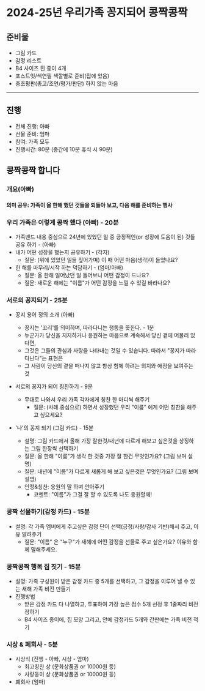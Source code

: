 # 2024-25년 우리가족 꽁지되어 콩짝콩짝

## 준비물
* 그림 카드 
* 감정 리스트
* B4 사이즈 흰 종이 4개
* 포스트잇/색연필 색깔별로 준비(집에 있음)
* 충조평판(총고/조언/평가/판단) 하지 않는 마음
----

## 진행
* 전체 진행: 아빠
* 선물 준비: 엄마
* 참여: 가족 모두
* 진행시간: 80분 (중간에 10분 휴식 시 90분)

## 콩짝콩짝 합니다 
### 개요(아빠) 
#### 의미 공유: 가족이 올 한해 했던 것들을 되돌아 보고, 다음 해를 준비하는 행사

### 우리 가족은 이렇게 콩짝 했다 (아빠) -  20분
  * 가족밴드 내용 중심으로 24년에 있었던 일 중 긍정적인(or 성장에 도움이 된) 것들 공유 하기 - (아빠)
  * 내가 어떤 성장을 했는지 공유하기 - (각자)
    * 질문: (위에 있었던 일들 짚어가며) 이 때 어떤 마음(생각)이 들었나요?
  * 한 해를 마무리/시작 하는 덕담하기 - (엄마/아빠)
    * 질문: 올 한해 일어났던 일 들어보니 어떤 감정이 드나요?
    * 질문: 새로운 해에는 "이름"가 어떤 감정을 느낄 수 있길 바라나요?

### 서로의 꽁지되기  - 25분
* 꽁지 용어 정의 소개 (아빠) 
  * 꽁지는 '꼬리'를 의미하며, 따라다니는 행동을 뜻한다. - 1분
  * 누군가가 당신을 지지하거나 응원하는 마음으로 계속해서 당신 곁에 머물러 있다면, 
  * 그것은 그들의 관심과 사랑을 나타내는 것일 수 있습니다. 따라서 "꽁지가 따라다닌다"는 표현은 
  * 그 사람이 당신의 곁을 떠나지 않고 항상 함께 하려는 의지와 애정을 보여주는 것

* 서로의 꽁지가 되어 칭찬하기 - 9분
  * 무대로 나와서 우리 가족 각자에게 칭찬 한 마디씩 해주기 
    * 질문: (사례 중심으로) 하면서 성장했던 우리 "이름" 에게 어떤 칭찬을 해주고 싶으세요?

* '나'의 꽁지 되기 (그림 카드) - 15분
  * 설명: 그림 카드에서 올해 가장 잘한것/내년에 다르게 해보고 싶은것을 상징하는 그림 한장씩 선택하기
  * 질문: 올 한해 "이름"가 생각 한 것중 가장 잘 한건 무엇인가요? (그림 보며 설명)
  * 질문: 내년에 "이름"가 다르게 새롭게 해 보고 싶은것은 무엇인가요? (그림 보며 설명)
  * 인정&칭찬: 응원의 말 하며 안아주기
    * 코멘트: "이름"가 그걸 잘 할 수 있도록 나도 응원할께! 

### 콩짝 선물하기(감정 카드) - 15분
* 설명: 각 가족 멤버에게 주고싶은 감정 단어 선택(긍정/사랑/감사 기반)해서 주고, 이유 알려주기
  * 질문: "이름" 은 "누구"가 새해에 어떤 감정을 선물로 주고 싶은가요? 이유와 함께 말해주세요.

### 콩짝콩짝 행복 집 짓기 - 15분
* 설명: 가족 구성원이 받은 감정 카드 중 5개를 선택하고, 그 감정을 이루어 낼 수 있는 새해 가족 비전 만들기
* 진행방법 
  * 받은 감정 카드 다 나열하고, 투표하여 가장 높은 점수 5개 선정 후 1줄짜리 비전 정하기
  * B4 사이즈 종이에, 집 모양 그리고, 안에 감정카드 5개와 간판에는 가족 비전 적기

### 시상 & 폐회사 - 5분
* 시상식 (진행 - 아빠, 시상 - 엄마)
  * 최고칭찬 상 (문화상품권 or 10000원 등)
  * 사랑둥이 상 (문화상품권 or 10000원 등)
* 폐회사 (엄마)
 
